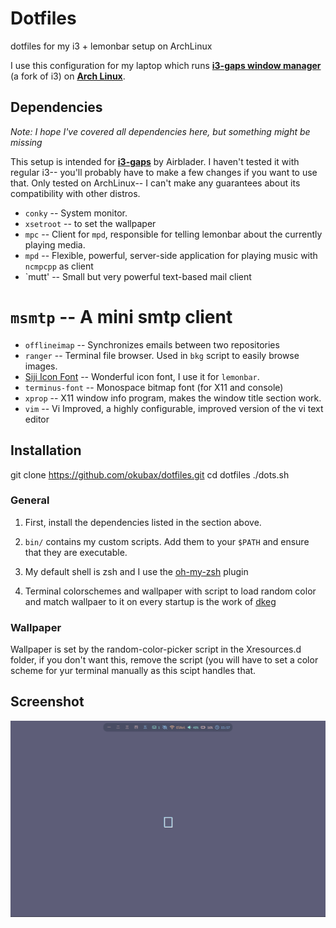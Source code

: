 # Dotfiles

dotfiles for my i3 + lemonbar setup on ArchLinux

I use this configuration for my laptop which runs **[i3-gaps window manager](https://github.com/Airblader/i3)** (a fork of i3) on
**[Arch Linux](https://www.archlinux.org/)**.

## Dependencies

*Note: I hope I've covered all dependencies here, but something might be missing*

This setup is intended for **[i3-gaps](https://github.com/Airblader/i3)** by Airblader. I haven't tested it with regular i3-- you'll probably have to make a few changes if you want to use that. Only tested on ArchLinux-- I can't make any guarantees about its compatibility with other distros.

* `conky` -- System monitor.
* `xsetroot` -- to set the wallpaper
* `mpc` -- Client for `mpd`, responsible for telling lemonbar about the currently playing media.
* `mpd` -- Flexible, powerful, server-side application for playing music with `ncmpcpp` as client
* `mutt' -- Small but very powerful text-based mail client
# `msmtp` -- A mini smtp client  
* `offlineimap` -- Synchronizes emails between two repositories
* `ranger` -- Terminal file browser. Used in `bkg` script to easily browse images.
* [Siji Icon Font](https://github.com/gstk/siji) -- Wonderful icon font, I use it for `lemonbar`.
* `terminus-font` -- Monospace bitmap font (for X11 and console)
* `xprop` -- X11 window info program, makes the window title section work.
* `vim` -- Vi Improved, a highly configurable, improved version of the vi text editor


## Installation

git clone https://github.com/okubax/dotfiles.git
cd dotfiles
./dots.sh


### General

1. First, install the dependencies listed in the section above.

2. `bin/` contains my custom scripts. Add them to your `$PATH` and ensure that they are executable. 

3. My default shell is zsh and I use the [oh-my-zsh](https://github.com/robbyrussell/oh-my-zsh) plugin

4. Terminal colorschemes and wallpaper with script to load random color and match wallpaer to it on every startup is the work of [dkeg](https://github.com/dkeg/crayolo)


### Wallpaper

Wallpaper is set by the random-color-picker script in the Xresources.d folder, if you don't want this, remove the script (you will have to set a color scheme for yur terminal manually as this scipt handles that.

## Screenshot

![ScreenShot](https://raw.githubusercontent.com/okubax/dotfiles/master/screenshot.png)
